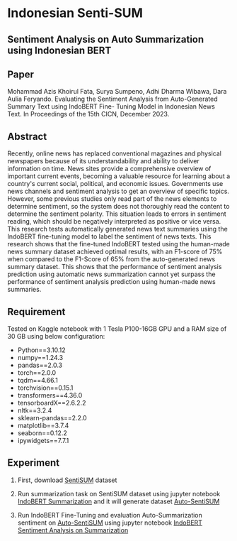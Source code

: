 # Indonesian Senti-SUM
## Sentiment Analysis on Auto Summarization using Indonesian BERT
## Paper
Mohammad Azis Khoirul Fata, Surya Sumpeno, Adhi Dharma Wibawa, Dara Aulia Feryando. Evaluating the Sentiment Analysis from Auto-Generated Summary Text using IndoBERT Fine- Tuning Model in Indonesian News Text. In Proceedings of the 15th CICN, December 2023.
## Abstract
Recently, online news has replaced conventional magazines and physical newspapers because of its understandability and ability to deliver information on time. News sites provide a comprehensive overview of important current events, becoming a valuable resource for learning about a country's current social, political, and economic issues. Governments use news channels and sentiment analysis to get an overview of specific topics. However, some previous studies only read part of the news elements to determine sentiment, so the system does not thoroughly read the content to determine the sentiment polarity. This situation leads to errors in sentiment reading, which should be negatively interpreted as positive or vice versa. This research tests automatically generated news text summaries using the IndoBERT fine-tuning model to label the sentiment of news texts. This research shows that the fine-tuned IndoBERT tested using the human-made news summary dataset achieved optimal results, with an F1-score of 75% when compared to the F1-Score of 65% from the auto-generated news summary dataset. This shows that the performance of sentiment analysis prediction using automatic news summarization cannot yet surpass the performance of sentiment analysis prediction using human-made news summaries.
## Requirement
Tested on Kaggle notebook with 1 Tesla P100-16GB GPU and a RAM size of 30 GB using below configuration: 
- Python==3.10.12
- numpy==1.24.3
- pandas==2.0.3
- torch==2.0.0
- tqdm==4.66.1
- torchvision==0.15.1
- transformers==4.36.0
- tensorboardX==2.6.2.2
- nltk==3.2.4
- sklearn-pandas==2.2.0
- matplotlib==3.7.4
- seaborn==0.12.2
- ipywidgets==7.7.1

## Experiment
1. First, download [SentiSUM] dataset
2. Run summarization task on SentiSUM dataset using jupyter notebook [IndoBERT Summarization] and it will generate dataset [Auto-SentiSUM]
3. Run IndoBERT Fine-Tuning and evaluation Auto-Summarization sentiment on [Auto-SentiSUM] using jupyter notebook [IndoBERT Sentiment Analysis on Summarization]


   [SentiSUM]: <https://github.com/azisfata/senti-sum/blob/main/SentiSUM.xlsx>
   [Auto-SentiSUM]: <https://github.com/azisfata/senti-sum/blob/main/Auto-SentiSUM.xlsx>
   [IndoBERT Summarization]: <https://github.com/azisfata/senti-sum/blob/main/IndoBERT%20Summarization.ipynb>
   [IndoBERT Sentiment Analysis on Summarization]: <https://github.com/azisfata/senti-sum/blob/main/IndoBERT%20Sentiment%20Analysis%20on%20Summarization.ipynb>
